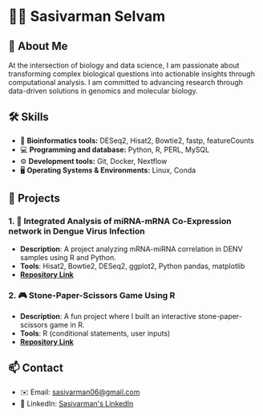 # 👨‍🔬 Sasivarman Selvam

## 🧬 About Me
At the intersection of biology and data science, I am passionate about transforming complex biological questions into actionable insights through computational analysis. I am committed to advancing research through data-driven solutions in genomics and molecular biology.

## 🛠️ Skills
- 🧬 **Bioinformatics tools:** DESeq2, Hisat2, Bowtie2, fastp, featureCounts
- 💻 **Programming and database:** Python, R, PERL, MySQL
- ⚙️ **Development tools:** Git, Docker, Nextflow
- 🖥️ **Operating Systems & Environments:** Linux, Conda

## 📂 Projects

### 1. 🧪 Integrated Analysis of miRNA-mRNA Co-Expression network in Dengue Virus Infection
- **Description**: A project analyzing mRNA-miRNA correlation in DENV samples using R and Python.
- **Tools**: Hisat2, Bowtie2, DESeq2, ggplot2, Python pandas, matplotlib
- **[Repository Link](https://github.com/Sasivarman06/Project/tree/5885b5ca69b63789fedbee5122ce5ad26f1cfa36/DENV)**

### 2. 🎮 Stone-Paper-Scissors Game Using R
- **Description**: A fun project where I built an interactive stone-paper-scissors game in R.
- **Tools**: R (conditional statements, user inputs)
- **[Repository Link](https://github.com/Sasivarman06/Project/tree/822431775ddf11192deae4c247bab633f7006130/stone-paper-scissor)**

## 📫 Contact
- ✉️ Email: sasivarman06@gmail.com
- 🔗 LinkedIn: [Sasivarman's LinkedIn](https://www.linkedin.com/in/sasivarman-selvam-086491204)
